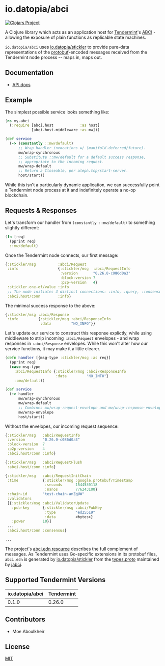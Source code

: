# io.datopia/abci

[![Clojars
Project](http://clojars.org/io.datopia/abci/latest-version.svg)](http://clojars.org/io.datopia/abci)

A Clojure library which acts as an application host
for
[Tendermint](https://tendermint.com)'s
[ABCI](https://tendermint.com/docs/introduction/what-is-tendermint.html#abci-overview) -
allowing the exposure of plain functions as replicable state machines.

`io.datopia/abci`
uses [io.datopia/stickler](https://github.com/datopia/stickler) to provide
pure-data representations of
the [protobuf](https://developers.google.com/protocol-buffers/)-encoded messages
received from the Tendermint node process -- maps in, maps out.

## Documentation

 - [API docs](https://datopia.github.io/abci-host/)

## Example

The simplest possible service looks something like:

```clojure
(ns my.abci
  (:require [abci.host            :as host]
            [abci.host.middleware :as mw]))

(def service
  (-> (constantly ::mw/default)
      ;; Wrap handler invocations w/ (manifold.deferred/future).
      mw/wrap-synchronous
      ;; Substitute ::mw/default for a default success response,
      ;; appropriate to the incoming request.
      mw/wrap-default
      ;; Return a Closeable, per aleph.tcp/start-server.
      host/start))
```

While this isn't a particularly dynamic application, we can successfully point a
Tendermint node process at it and indefinitely operate a no-op blockchain.

## Requests & Responses

Let's transform our handler from `(constantly ::mw/default)` to something
slightly different:

```clojure
(fn [req]
  (pprint req)
  ::mw/default)
```

Once the Tendermint node connects, our first message:

```clojure
{:stickler/msg          :abci/Request
 :info                  {:stickler/msg  :abci/RequestInfo
                         :version       "0.26.0-c086d0a3"
                         :block-version 7
                         :p2p-version   4}
 :stickler.one-of/value :info
 ;; The node initiates 3 distinct connections: :info, :query, :consensus
 :abci.host/conn        :info}
```

The minimal success response to the above:

```clojure
{:stickler/msg :abci/Response
 :info         {:stickler/msg :abci/ResponseInfo
                :data         "NO_INFO"}}
```

Let's update our service to construct this response explictly, while
using middleware to strip incoming `:abci/Request` envelopes - and
wrap responses in `:abci/Response` envelopes.  While this won't alter
how our service functions, it may make it a little clearer.

```clojure
(defn handler [{msg-type :stickler/msg :as req}]
  (pprint req)
  (case msg-type
    :abci/RequestInfo {:stickler/msg :abci/ResponseInfo
                       :data         "NO_INFO"}
    ::mw/default))

(def service
  (-> handler
      mw/wrap-synchronous
      mw/wrap-default
      ;; Combines mw/wrap-request-envelope and mw/wrap-response-envelope
      mw/wrap-envelope
      host/start))
```

Without the envelopes, our incoming request sequence:

```clojure
{:stickler/msg   :abci/RequestInfo
 :version        "0.26.0-c086d0a3"
 :block-version  7
 :p2p-version    4
 :abci.host/conn :info}

{:stickler/msg   :abci/RequestFlush
 :abci.host/conn :info}

{:stickler/msg   :abci/RequestInitChain
 :time           {:stickler/msg :google.protobuf/Timestamp
                  :seconds      1544530118
                  :nanos        776243100}
 :chain-id       "test-chain-anZqUW"
 :validators
 [{:stickler/msg :abci/ValidatorUpdate
   :pub-key      {:stickler/msg :abci/PubKey
                  :type         "ed25519"
                  :data         <bytes>}
   :power        10}]
 ...
 :abci.host/conn :consensus}

...
```

The
project's
[abci.edn resource](https://github.com/datopia/abci-host/blob/master/resources/io.datopia.abci/abci.edn)
describes the full complement of messages.  As Tendermint uses Go-specific
extensions in its protobuf files, `abci.edn` is generated by
[io.datopia/stickler](https://github.com/datopia/stickler) from
the [types.proto](https://github.com/jTendermint/jabci/blob/develop/src/main/proto/types.proto) maintained
by [jabci](https://github.com/jTendermint/jabci).

## Supported Tendermint Versions

| io.datopia/abci  | Tendermint    |
| ---------------- | ------------- |
| 0.1.0            | 0.26.0        |

## Contributors

- Moe Aboulkheir

## License

[MIT](https://github.com/datopia/abci-host/blob/master/LICENSE)
